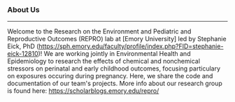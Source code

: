 ### About Us
---
Welcome to the Research on the Environment and Pediatric and Reproductive Outcomes (REPRO) lab at [Emory University] led by Stephanie Eick, PhD (https://sph.emory.edu/faculty/profile/index.php?FID=stephanie-eick-12810)! We are working jointly in Environmental Health and Epidemiology to research the effects of chemical and nonchemical stressors on perinatal and early childhood outcomes, focusing particulary on exposures occuring during pregnancy. Here, we share the code and documentation of our team's projects. More info about our research group is found here: https://scholarblogs.emory.edu/repro/
